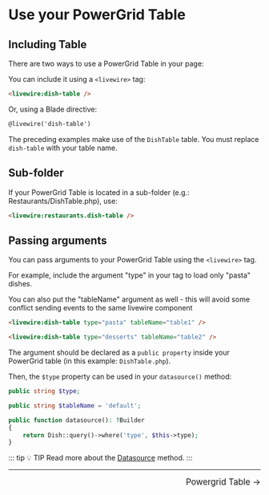 # Use your PowerGrid Table

## Including Table

There are two ways to use a PowerGrid Table in your page:

You can include it using a `<livewire>` tag:

```html
<livewire:dish-table />
```

Or, using a Blade directive:

```html
@livewire('dish-table')
```

The preceding examples make use of the `DishTable` table. You must replace `dish-table` with your table name.

## Sub-folder

If your PowerGrid Table is located in a sub-folder (e.g.: Restaurants/DishTable.php), use:

```html
<livewire:restaurants.dish-table />
```

## Passing arguments

You can pass arguments to your PowerGrid Table using the `<livewire>` tag.

For example, include the argument "type" in your tag to load only "pasta" dishes.

You can also put the "tableName" argument as well - this will avoid some conflict sending events to the same livewire component

```html
<livewire:dish-table type="pasta" tableName="table1" />

<livewire:dish-table type="desserts" tableName="table2" />
```

The argument should be declared as a `public property` inside your PowerGrid table (in this example: `DishTable.php`).

Then, the `$type` property can be used in your `datasource()` method:

```php
public string $type;

public string $tableName = 'default';

public function datasource(): ?Builder
{
    return Dish::query()->where('type', $this->type);
}
```

::: tip 💡 TIP
 Read more about the [Datasource](../table/datasource.html) method.
:::

<hr/>
<footer style="float: right; font-size: larger">
    <span><a style="text-decoration: none;" href="../table/features-setup">Powergrid Table →</a></span>
</footer>

